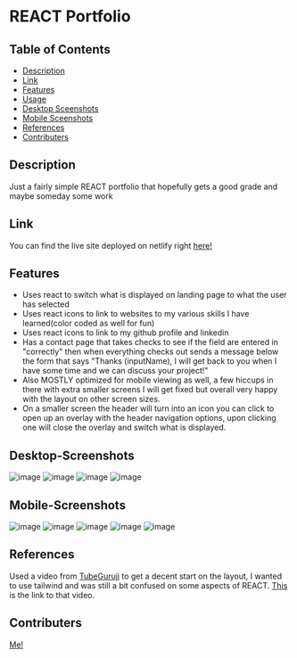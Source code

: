 # REACT Portfolio

## Table of Contents
- [Description](#Description)
- [Link](#Link)
- [Features](#Features)
- [Usage](#Usage)
- [Desktop Sceenshots](#Desktop-Screenshots)
- [Mobile Sceenshots](#Mobile-Screenshots)
- [References](#References)
- [Contributers](#Contributers)

## Description

Just a fairly simple REACT portfolio that hopefully gets a good grade and maybe someday some work

## Link
You can find the live site deployed on netlify right [here!](https://65b72338f4e8dee0088c3243--transcendent-kulfi-239f48.netlify.app)

## Features

- Uses react to switch what is displayed on landing page to what the user has selected
- Uses react icons to link to websites to my various skills I have learned(color coded as well for fun)
- Uses react icons to link to my github profile and linkedin
- Has a contact page that takes checks to see if the field are entered in "correctly" then when everything checks out sends a message below the form that says "Thanks (inputName), I will get back to you when I have some time and we can discuss your project!"
- Also MOSTLY optimized for mobile viewing as well, a few hiccups in there with extra smaller screens I will get fixed but overall very happy with the layout on other screen sizes.
- On a smaller screen the header will turn into an icon you can click to open up an overlay with the header navigation options, upon clicking one will close the overlay and switch what is displayed.

## Desktop-Screenshots

![image](https://github.com/LandonP172/REACT-portfolio/assets/141693593/9959b55f-e8e0-40f1-a86c-0d52717be40d)
![image](https://github.com/LandonP172/REACT-portfolio/assets/141693593/806b7651-a514-4439-a03a-52b5c0178e77)
![image](https://github.com/LandonP172/REACT-portfolio/assets/141693593/eaa2ddbe-2236-4ff1-81d9-9ab9657ded7e)
![image](https://github.com/LandonP172/REACT-portfolio/assets/141693593/7c243b91-557e-4205-93e8-d724a9d5661d)

## Mobile-Screenshots
![image](https://github.com/LandonP172/REACT-portfolio/assets/141693593/5c9d9f8e-46ec-4264-89fa-d5247dc1252c)
![image](https://github.com/LandonP172/REACT-portfolio/assets/141693593/ee2184c9-13e3-44b4-9d29-75ed8b5182b0)
![image](https://github.com/LandonP172/REACT-portfolio/assets/141693593/535c7b1c-cf5a-482b-9659-c1bfc4d19394)
![image](https://github.com/LandonP172/REACT-portfolio/assets/141693593/db257ace-2594-488e-b832-51646ed3913b)
![image](https://github.com/LandonP172/REACT-portfolio/assets/141693593/48b9f423-74e5-46d9-9df5-5f59fc0e8c61)


## References
Used a video from [TubeGuruji](https://www.youtube.com/@tubeguruji) to get a decent start on the layout, I wanted to use tailwind and was still a bit confused on some aspects of REACT.  [This]([https://www.youtube.com/@tubeguruji](https://www.youtube.com/watch?v=KETD93OnAVs)https://www.youtube.com/watch?v=KETD93OnAVs) is the link to that video.

## Contributers
[Me!](https://github.com/LandonP172)
